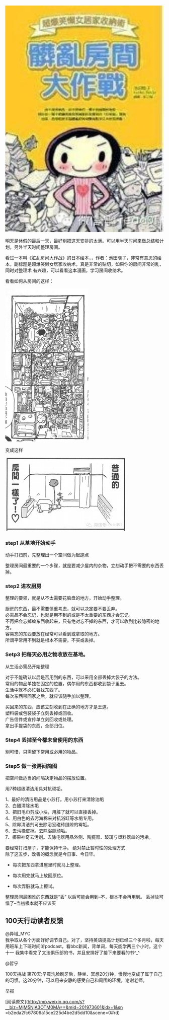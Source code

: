 ![](_resources/《脏乱房间大作战》image0.jpg)

明天是休假的最后一天，最好别把这天安排的太满。可以用半天时间来做总结和计划，另外半天时间整理房间。

看过一本叫《脏乱房间大作战》的日本绘本，，作者：池田晓子，非常有意思的绘本，副标题是超爆笑懒女居家收纳术，真是非常的贴切，如果你的房间非常的乱，同时对整理术
有兴趣，可以看看这本漫画，学习房间收纳术。

看看如何从房间的这样：

  

![](_resources/《脏乱房间大作战》image1.png)

变成这样

  

![](_resources/《脏乱房间大作战》image2.png)

### step1 从基地开始动手

动手打扫前，先整理出一个空间做为起跑点

整理房间最重要的一个步骤，就是要减少屋内的杂物，立刻动手把不需要的东西丢掉。

### step2 进攻厨房

整理的要领，就是从不太需要花脑盘的地方，开始动手整理。

厨房的东西，最不需要慎重考虑，就可以决定要不要丢弃。  
必需品不会忘记，也就是用不到的或是不太重要的东西才会忘记。  
不再把会忘掉蝗东西收起来，只有绝对忘不掉的东西，才可以收到比较隐密的地方。  
容易忘的东西要放在经常可以看到或拿取的地方。  
所谓平常用不到就是根本不需要。不买或丢掉。

### Setp3 把每天必用之物收放在基地。

从生活必需品开始整理

对于不能确认以后是否用到的东西，可以采用全部丢掉大袋子的方法。  
常用的物品单独在固定的位置，偶尔用的东西都收到袋子里去。  
生活中就不必忙著找东西了。  
每次东西带回家之后，就应该随手加以整理。

买回来的东西，应该立刻收到在正确的地方才是王道。  
塑料袋或包装袋子立刻丢掉或回收。  
广告信件或宣传单立刻回收或处理。  
拿出手提袋的东西，全部归位。

### Step4 丢掉至今都未曾使用的东西

别可惜，只需留下常用或必用的物品。

### Step5 做一张房间简图

把空间做适当的间隔决定物品的摆放位置。

用7种超级清洁用具对抗顽垢。

1、最好的清洁用品是小苏打。用小苏打来清除油垢  
2、白醋清除水垢  
3、把旧毛巾剪成小块，用脏了就可以直接丢掉。  
4、用白色的去污海棉来对抗浴缸等水垢专用。  
5、除霉清洁剂可去除浴室磁砖缝隙的霉垢。  
6、去污橡皮擦。去除浴厕顽垢。  
7、椰果神奇去污剂。去除电器用品外侧、陶瓷器、玻璃与塑料器皿的污垢。

要经常打扫屋子，才能保持干净。 绝对禁止暂时性的处理方式  
除了这五步，改善的概念就是今日事、今日毕。

  * 每次把东西拿进屋里时就马上整理。

  * 每次用完就马上放回原位。

  * 每次弄脏就马上擦试。

整理房间最困难的东西就是“丢” 以后可能会用到–不，根本不会再用到。 丢掉放可惜了–当初根本就不应该买

## 100天行动读者反馈

@异域_MYC  
我争取从各个方面好好调节自己。对了，坚持英语提高计划已经三个多月啦，每天用班车上下班时间听podcast，看bbc新闻，背单词，每天能学两三个小时。这个十一
我集中看完了文法俱乐部的书，并且安排好了接下来要看的书^_^

@哲宁

100天挑战 第70天:早晨洗脸刷牙后，静坐、冥想20分钟，慢慢地变成了属于自己的习惯。这20分钟，可以用来安静的感受自己和周围的环境。谢谢老师。

  

举报

[阅读原文](http://mp.weixin.qq.com/s?__biz=MjM5NjA3OTM0MA==&mid=201973601&idx=1&sn
=b2eda2fc67809a15ce225d4be2d5dd10&scene=0#rd)

